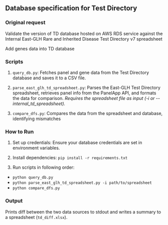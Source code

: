 ## Database specification for Test Directory

### Original request
Validate the version of TD database hosted on AWS RDS service against the Internal East-GLH Rare and Inherited Disease Test Directory v7 spreadsheet

Add genes data into TD database

### Scripts
1. `query_db.py`: 
Fetches panel and gene data from the Test Directory database and saves it to a CSV file.

2. `parse_east_glh_td_spreadsheet.py`:
Parses the East-GLH Test Directory spreadsheet, retrieves panel info from the PanelApp API, and formats the data for comparison.
*Requires the spreadsheet file as input (-i or --internal_td_spreadsheet).*

3. `compare_dfs.py`:
Compares the data from the spreadsheet and database, identifying mismatches

### How to Run
1. Set up credentials: Ensure your database credentials are set in environment variables.

2. Install dependencies:
`pip install -r requirements.txt`

3. Run scripts in following order:
- `python query_db.py`
- `python parse_east_glh_td_spreadsheet.py -i path/to/spreadsheet`
- `python compare_dfs.py`

### Output
Prints diff between the two data sources to stdout and writes a summary to a spreadsheet (`td_diff.xlsx`).
